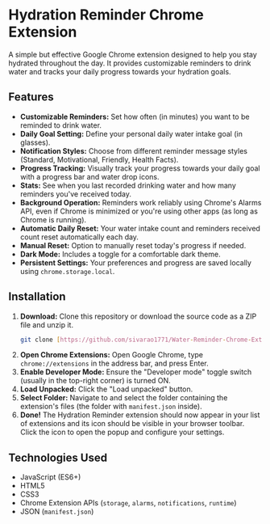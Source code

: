 # Hydration Reminder Chrome Extension

A simple but effective Google Chrome extension designed to help you stay hydrated throughout the day. It provides customizable reminders to drink water and tracks your daily progress towards your hydration goals.


## Features

* **Customizable Reminders:** Set how often (in minutes) you want to be reminded to drink water.
* **Daily Goal Setting:** Define your personal daily water intake goal (in glasses).
* **Notification Styles:** Choose from different reminder message styles (Standard, Motivational, Friendly, Health Facts).
* **Progress Tracking:** Visually track your progress towards your daily goal with a progress bar and water drop icons.
* **Stats:** See when you last recorded drinking water and how many reminders you've received today.
* **Background Operation:** Reminders work reliably using Chrome's Alarms API, even if Chrome is minimized or you're using other apps (as long as Chrome is running).
* **Automatic Daily Reset:** Your water intake count and reminders received count reset automatically each day.
* **Manual Reset:** Option to manually reset today's progress if needed.
* **Dark Mode:** Includes a toggle for a comfortable dark theme.
* **Persistent Settings:** Your preferences and progress are saved locally using `chrome.storage.local`.

## Installation

1.  **Download:** Clone this repository or download the source code as a ZIP file and unzip it.
    ```bash
    git clone [https://github.com/sivarao1771/Water-Reminder-Chrome-Extension.git](https://github.com/sivarao1771/Water-Reminder-Chrome-Extension.git)
    ```
2.  **Open Chrome Extensions:** Open Google Chrome, type `chrome://extensions` in the address bar, and press Enter.
3.  **Enable Developer Mode:** Ensure the "Developer mode" toggle switch (usually in the top-right corner) is turned ON.
4.  **Load Unpacked:** Click the "Load unpacked" button.
5.  **Select Folder:** Navigate to and select the folder containing the extension's files (the folder with `manifest.json` inside).
6.  **Done!** The Hydration Reminder extension should now appear in your list of extensions and its icon should be visible in your browser toolbar. Click the icon to open the popup and configure your settings.

## Technologies Used

* JavaScript (ES6+)
* HTML5
* CSS3
* Chrome Extension APIs (`storage`, `alarms`, `notifications`, `runtime`)
* JSON (`manifest.json`)

